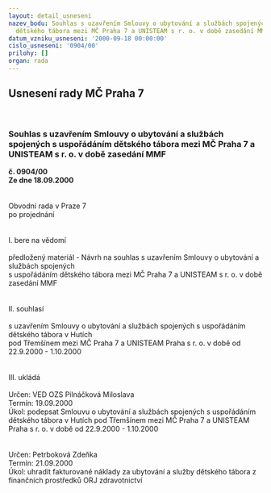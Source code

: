 ```yaml
---
layout: detail_usneseni
nazev_bodu: Souhlas s uzavřením Smlouvy o ubytování a službách spojených s uspořádáním
  dětského tábora mezi MČ Praha 7 a UNISTEAM s r. o. v době zasedání MMF
datum_vzniku_usneseni: '2000-09-18 00:00:00'
cislo_usneseni: '0904/00'
prilohy: []
organ: rada
---
```

<div id="ucUsn_pList" class="usn">
	<span><h2>Usnesení rady MČ Praha 7 </h2>
<br></span><div class="standBody">
<span><h3>Souhlas s uzavřením Smlouvy o ubytování a službách spojených s uspořádáním dětského tábora mezi MČ Praha 7 a UNISTEAM s r. o. v době zasedání MMF</h3></span><div class="center">
		<strong>č. 0904/00</strong><br>
	</div>
<div class="center">
		<strong>Ze dne 18.09.2000</strong><br><br>
	</div>     <br>Obvodní rada v Praze 7<br>po projednání<br><br><br>I.	bere na vědomí<br><br> předložený materiál - Návrh na souhlas s uzavřením Smlouvy o ubytování a službách spojených <br>s uspořádáním dětského tábora mezi MČ Praha 7 a UNISTEAM s r. o. v době zasedání MMF<br><br><br>II.	souhlasí <br><br>s uzavřením Smlouvy o ubytování a službách spojených s uspořádáním dětského tábora v Hutích <br>pod Třemšínem mezi MČ Praha 7 a UNISTEAM Praha s r. o. v době od 22.9.2000 - 1.10.2000<br><br><br>III. ukládá <br><br> Určen:	     	VED OZS Pilnáčková Miloslava<br>Termín: 19.09.2000<br>Úkol:	podepsat Smlouvu o ubytování a službách spojených s uspořádáním dětského tábora v Hutích pod Třemšínem mezi MČ Praha 7 a UNISTEAM Praha s r. o. v době od 22.9.2000 - 1.10.2000<br> <br><br> Určen:	     	Petrboková Zdeňka<br>Termín: 21.09.2000<br>Úkol:	uhradit fakturované náklady za ubytování a služby dětského tábora z finančních prostředků ORJ zdravotnictví<br> <br> </div>
</div>